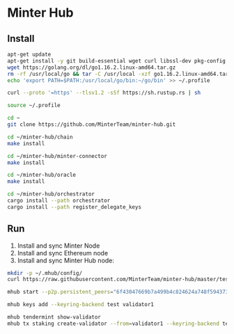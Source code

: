 # Minter Hub

## Install

```bash
apt-get update
apt-get install -y git build-essential wget curl libssl-dev pkg-config
wget https://golang.org/dl/go1.16.2.linux-amd64.tar.gz
rm -rf /usr/local/go && tar -C /usr/local -xzf go1.16.2.linux-amd64.tar.gz
echo 'export PATH=$PATH:/usr/local/go/bin:~/go/bin' >> ~/.profile
```

```bash
curl --proto '=https' --tlsv1.2 -sSf https://sh.rustup.rs | sh
```

```bash
source ~/.profile
```

```bash
cd ~
git clone https://github.com/MinterTeam/minter-hub.git
```

```bash
cd ~/minter-hub/chain
make install
```

```bash
cd ~/minter-hub/minter-connector
make install
```

```bash
cd ~/minter-hub/oracle
make install
```

```bash
cd ~/minter-hub/orchestrator
cargo install --path orchestrator
cargo install --path register_delegate_keys
```

## Run

1. Install and sync Minter Node
2. Install and sync Ethereum node
3. Install and sync Minter Hub node:

```bash
mkdir -p ~/.mhub/config/
curl https://raw.githubusercontent.com/MinterTeam/minter-hub/master/testnet-genesis.json > ~/.mhub/config/genesis.json
```

```bash
mhub start --p2p.persistent_peers="6f43047669b7a499b4c824624a748f5943739b6f@46.101.215.17:36656"
```

```bash
mhub keys add --keyring-backend test validator1
```

```bash
mhub tendermint show-validator
mhub tx staking create-validator --from=validator1 --keyring-backend test --amount=10hub --pubkey=cosmosvalconspub1zcjduepqfhcsrg04lmyyyzu9g2t72stduvt6j89lrsjxxww906g8zl69999qp05uhf  --commission-max-change-rate="0.1" --commission-max-rate="1" --commission-rate="0.1" --min-self-delegation="1"
```
